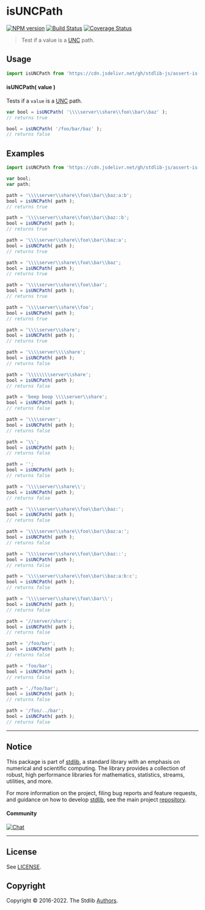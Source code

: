 <!--

@license Apache-2.0

Copyright (c) 2018 The Stdlib Authors.

Licensed under the Apache License, Version 2.0 (the "License");
you may not use this file except in compliance with the License.
You may obtain a copy of the License at

   http://www.apache.org/licenses/LICENSE-2.0

Unless required by applicable law or agreed to in writing, software
distributed under the License is distributed on an "AS IS" BASIS,
WITHOUT WARRANTIES OR CONDITIONS OF ANY KIND, either express or implied.
See the License for the specific language governing permissions and
limitations under the License.

-->

# isUNCPath

[![NPM version][npm-image]][npm-url] [![Build Status][test-image]][test-url] [![Coverage Status][coverage-image]][coverage-url] <!-- [![dependencies][dependencies-image]][dependencies-url] -->

> Test if a value is a [UNC][unc] path.

<section class="intro">

</section>

<!-- /.intro -->



<section class="usage">

## Usage

```javascript
import isUNCPath from 'https://cdn.jsdelivr.net/gh/stdlib-js/assert-is-unc-path@deno/mod.js';
```

#### isUNCPath( value )

Tests if a `value` is a [UNC][unc] path.

```javascript
var bool = isUNCPath( '\\\\server\\share\\foo\\bar\\baz' );
// returns true

bool = isUNCPath( '/foo/bar/baz' );
// returns false
```

</section>

<!-- /.usage -->

<section class="examples">

## Examples

<!-- eslint no-undef: "error" -->

```javascript
import isUNCPath from 'https://cdn.jsdelivr.net/gh/stdlib-js/assert-is-unc-path@deno/mod.js';

var bool;
var path;

path = '\\\\server\\share\\foo\\bar\\baz:a:b';
bool = isUNCPath( path );
// returns true

path = '\\\\server\\share\\foo\\bar\\baz::b';
bool = isUNCPath( path );
// returns true

path = '\\\\server\\share\\foo\\bar\\baz:a';
bool = isUNCPath( path );
// returns true

path = '\\\\server\\share\\foo\\bar\\baz';
bool = isUNCPath( path );
// returns true

path = '\\\\server\\share\\foo\\bar';
bool = isUNCPath( path );
// returns true

path = '\\\\server\\share\\foo';
bool = isUNCPath( path );
// returns true

path = '\\\\server\\share';
bool = isUNCPath( path );
// returns true

path = '\\\\server\\\\share';
bool = isUNCPath( path );
// returns false

path = '\\\\\\\\server\\share';
bool = isUNCPath( path );
// returns false

path = 'beep boop \\\\server\\share';
bool = isUNCPath( path );
// returns false

path = '\\\\server';
bool = isUNCPath( path );
// returns false

path = '\\';
bool = isUNCPath( path );
// returns false

path = '';
bool = isUNCPath( path );
// returns false

path = '\\\\server\\share\\';
bool = isUNCPath( path );
// returns false

path = '\\\\server\\share\\foo\\bar\\baz:';
bool = isUNCPath( path );
// returns false

path = '\\\\server\\share\\foo\\bar\\baz:a:';
bool = isUNCPath( path );
// returns false

path = '\\\\server\\share\\foo\\bar\\baz::';
bool = isUNCPath( path );
// returns false

path = '\\\\server\\share\\foo\\bar\\baz:a:b:c';
bool = isUNCPath( path );
// returns false

path = '\\\\server\\share\\foo\\bar\\';
bool = isUNCPath( path );
// returns false

path = '//server/share';
bool = isUNCPath( path );
// returns false

path = '/foo/bar';
bool = isUNCPath( path );
// returns false

path = 'foo/bar';
bool = isUNCPath( path );
// returns false

path = './foo/bar';
bool = isUNCPath( path );
// returns false

path = '/foo/../bar';
bool = isUNCPath( path );
// returns false
```

</section>

<!-- /.examples -->



<!-- Section for related `stdlib` packages. Do not manually edit this section, as it is automatically populated. -->

<section class="related">

</section>

<!-- /.related -->

<!-- Section for all links. Make sure to keep an empty line after the `section` element and another before the `/section` close. -->


<section class="main-repo" >

* * *

## Notice

This package is part of [stdlib][stdlib], a standard library with an emphasis on numerical and scientific computing. The library provides a collection of robust, high performance libraries for mathematics, statistics, streams, utilities, and more.

For more information on the project, filing bug reports and feature requests, and guidance on how to develop [stdlib][stdlib], see the main project [repository][stdlib].

#### Community

[![Chat][chat-image]][chat-url]

---

## License

See [LICENSE][stdlib-license].


## Copyright

Copyright &copy; 2016-2022. The Stdlib [Authors][stdlib-authors].

</section>

<!-- /.stdlib -->

<!-- Section for all links. Make sure to keep an empty line after the `section` element and another before the `/section` close. -->

<section class="links">

[npm-image]: http://img.shields.io/npm/v/@stdlib/assert-is-unc-path.svg
[npm-url]: https://npmjs.org/package/@stdlib/assert-is-unc-path

[test-image]: https://github.com/stdlib-js/assert-is-unc-path/actions/workflows/test.yml/badge.svg?branch=main
[test-url]: https://github.com/stdlib-js/assert-is-unc-path/actions/workflows/test.yml?query=branch:main

[coverage-image]: https://img.shields.io/codecov/c/github/stdlib-js/assert-is-unc-path/main.svg
[coverage-url]: https://codecov.io/github/stdlib-js/assert-is-unc-path?branch=main

<!--

[dependencies-image]: https://img.shields.io/david/stdlib-js/assert-is-unc-path.svg
[dependencies-url]: https://david-dm.org/stdlib-js/assert-is-unc-path/main

-->

[chat-image]: https://img.shields.io/gitter/room/stdlib-js/stdlib.svg
[chat-url]: https://gitter.im/stdlib-js/stdlib/

[stdlib]: https://github.com/stdlib-js/stdlib

[stdlib-authors]: https://github.com/stdlib-js/stdlib/graphs/contributors

[umd]: https://github.com/umdjs/umd
[es-module]: https://developer.mozilla.org/en-US/docs/Web/JavaScript/Guide/Modules

[deno-url]: https://github.com/stdlib-js/assert-is-unc-path/tree/deno
[umd-url]: https://github.com/stdlib-js/assert-is-unc-path/tree/umd
[esm-url]: https://github.com/stdlib-js/assert-is-unc-path/tree/esm
[branches-url]: https://github.com/stdlib-js/assert-is-unc-path/blob/main/branches.md

[stdlib-license]: https://raw.githubusercontent.com/stdlib-js/assert-is-unc-path/main/LICENSE

[unc]: https://msdn.microsoft.com/en-us/library/gg465305.aspx

[standard-streams]: https://en.wikipedia.org/wiki/Standard_streams

</section>

<!-- /.links -->
